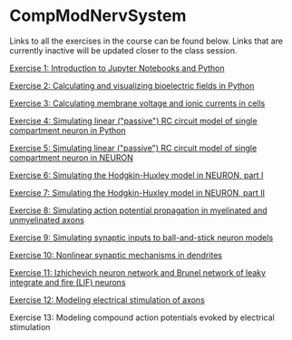 # CompModNervSystem
Links to all the exercises in the course can be found below. Links that are currently inactive will be updated closer to the class session. 

[Exercise 1: Introduction to Jupyter Notebooks and Python](https://github.com/CompModNervSystem/CompModNervSys-IntroPython)

[Exercise 2: Calculating and visualizing bioelectric fields in Python](https://github.com/CompModNervSystem/CompModNervSys-BioElectroStatics)

[Exercise 3: Calculating membrane voltage and ionic currents in cells](https://github.com/CompModNervSystem/CompModNervSys-NernstVm)

[Exercise 4: Simulating linear ("passive") RC circuit model of single compartment neuron in Python](https://github.com/CompModNervSystem/CompModNervSys-RCmodel)

[Exercise 5: Simulating linear ("passive") RC circuit model of single compartment neuron in NEURON](https://github.com/CompModNervSystem/CompModNervSys-LIFneuron)

[Exercise 6: Simulating the Hodgkin-Huxley model in NEURON, part I](https://github.com/CompModNervSystem/CompModNervSys-HH1)

[Exercise 7: Simulating the Hodgkin-Huxley model in NEURON, part II](https://github.com/CompModNervSystem/CompModNervSys-HH2)

[Exercise 8: Simulating action potential propagation in myelinated and unmyelinated axons](https://github.com/CompModNervSystem/CompModNervSys-CableAxon)

[Exercise 9: Simulating synaptic inputs to ball-and-stick neuron models](https://github.com/CompModNervSystem/CompModNervSys-BallAndStickSynapses)

[Exercise 10: Nonlinear synaptic mechanisms in dendrites](https://github.com/CompModNervSystem/CompModNervSys-NonLinearDendrites)

[Exercise 11: Izhichevich neuron network and Brunel network of leaky integrate and fire (LIF) neurons](https://github.com/CompModNervSystem/CompModNervSys-IzhiNet)

[Exercise 12: Modeling electrical stimulation of axons](https://github.com/CompModNervSystem/CompModNervSys-ExtracellularStim)

Exercise 13: Modeling compound action potentials evoked by electrical stimulation



